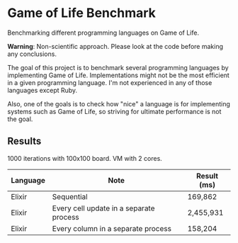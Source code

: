 # Game of Life Benchmark

Benchmarking different programming languages on Game of Life.

**Warning**: Non-scientific approach. Please look at the code before making any
conclusions.

The goal of this project is to benchmark several programming languages by
implementing Game of Life. Implementations might not be the most efficient in a
given programming language. I'm not experienced in any of those languages except
Ruby.

Also, one of the goals is to check how "nice" a language is for implementing
systems such as Game of Life, so striving for ultimate performance is not the
goal.

## Results

1000 iterations with 100x100 board. VM with 2 cores.

Language | Note | Result (ms)
---------|------|------------
Elixir | Sequential | 169,862
Elixir | Every cell update in a separate process | 2,455,931
Elixir | Every column in a separate process | 158,204
